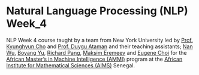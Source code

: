 # Natural Language Processing (NLP) Week_4

NLP Week 4 course taught by a team from New York University led by [Prof. Kyunghyun Cho](https://kyunghyuncho.me/) and [Prof. Duygu Ataman](https://www.duyguataman.com/) 
and their teaching assistants; [Nan Wu](https://wooginawunan.github.io/), [Boyang Yu](https://www.linkedin.com/in/boyang-yu-466537159/),
[Richard Pang](https://yzpang.github.io/), [Maksim Eremeev](http://maksimeremeev.com/) and [Eugene Choi](https://www.linkedin.com/in/choi-eugene/) for the  [African Master’s in Machine Intelligence (AMMI)](https://aimsammi.org/) 
program at the [African Institute for Mathematical Sciences (AIMS)](https://aims-senegal.org/) Senegal.
